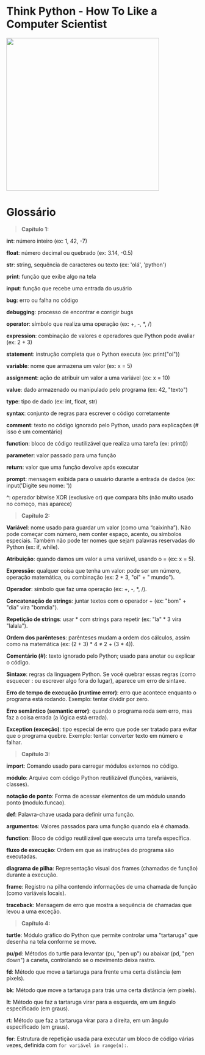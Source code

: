 # Think Python - How To Like a Computer Scientist
<img src="https://howtolearnmachinelearning.com/wp-content/uploads/2020/11/Think_Python.png" width="400">

# Glossário

> **Capítulo 1:**

**int**: número inteiro (ex: 1, 42, -7)

**float**: número decimal ou quebrado (ex: 3.14, -0.5)

**str**: string, sequência de caracteres ou texto (ex: 'olá', 'python')

**print**: função que exibe algo na tela

**input**: função que recebe uma entrada do usuário

**bug**: erro ou falha no código

**debugging**: processo de encontrar e corrigir bugs

**operator**: símbolo que realiza uma operação (ex: +, -, *, /)

**expression**: combinação de valores e operadores que Python pode avaliar (ex: 2 + 3)

**statement**: instrução completa que o Python executa (ex: print("oi"))

**variable**: nome que armazena um valor (ex: x = 5)

**assignment**: ação de atribuir um valor a uma variável (ex: x = 10)

**value**: dado armazenado ou manipulado pelo programa (ex: 42, "texto")

**type**: tipo de dado (ex: int, float, str)

**syntax**: conjunto de regras para escrever o código corretamente

**comment**: texto no código ignorado pelo Python, usado para explicações (# isso é um comentário)

**function**: bloco de código reutilizável que realiza uma tarefa (ex: print())

**parameter**: valor passado para uma função

**return**: valor que uma função devolve após executar

**prompt**: mensagem exibida para o usuário durante a entrada de dados (ex: input('Digite seu nome: '))

**^**: operador bitwise XOR (exclusive or) que compara bits (não muito usado no começo, mas aparece)

> **Capítulo 2:**

**Variável**: nome usado para guardar um valor (como uma “caixinha”). Não pode começar com número, nem conter espaço, acento, ou símbolos especiais. Também não pode ter nomes que sejam palavras reservadas do Python (ex: if, while).

**Atribuição**: quando damos um valor a uma variável, usando o = (ex: x = 5).

**Expressão**: qualquer coisa que tenha um valor: pode ser um número, operação matemática, ou combinação (ex: 2 + 3, "oi" + " mundo").

**Operador**: símbolo que faz uma operação (ex: +, -, *, /).

**Concatenação de strings**: juntar textos com o operador + (ex: "bom" + "dia" vira "bomdia").

**Repetição de strings**: usar * com strings para repetir (ex: "la" * 3 vira "lalala").

**Ordem dos parênteses**: parênteses mudam a ordem dos cálculos, assim como na matemática (ex: (2 + 3) * 4 ≠ 2 + (3 * 4)).

**Comentário (#)**: texto ignorado pelo Python; usado para anotar ou explicar o código.

**Sintaxe**: regras da linguagem Python. Se você quebrar essas regras (como esquecer : ou escrever algo fora do lugar), aparece um erro de sintaxe.

**Erro de tempo de execução (runtime error)**: erro que acontece enquanto o programa está rodando. Exemplo: tentar dividir por zero.

**Erro semântico (semantic error)**: quando o programa roda sem erro, mas faz a coisa errada (a lógica está errada).

**Exception (exceção)**: tipo especial de erro que pode ser tratado para evitar que o programa quebre. Exemplo: tentar converter texto em número e falhar.

> **Capítulo 3:**

**import**: Comando usado para carregar módulos externos no código.

**módulo**: Arquivo com código Python reutilizável (funções, variáveis, classes).

**notação de ponto**: Forma de acessar elementos de um módulo usando ponto (modulo.funcao).

**def**: Palavra-chave usada para definir uma função.

**argumentos**: Valores passados para uma função quando ela é chamada.

**function**: Bloco de código reutilizável que executa uma tarefa específica.

**fluxo de execução**: Ordem em que as instruções do programa são executadas.

**diagrama de pilha**: Representação visual dos frames (chamadas de função) durante a execução.

**frame**: Registro na pilha contendo informações de uma chamada de função (como variáveis locais).

**traceback**: Mensagem de erro que mostra a sequência de chamadas que levou a uma exceção.

> **Capítulo 4:**

**turtle**: Módulo gráfico do Python que permite controlar uma "tartaruga" que desenha na tela conforme se move.

**pu**/**pd**: Métodos do turtle para levantar (pu, "pen up") ou abaixar (pd, "pen down") a caneta, controlando se o movimento deixa rastro.

**fd**: Método que move a tartaruga para frente uma certa distância (em pixels).

**bk**: Método que move a tartaruga para trás uma certa distância (em pixels).

**lt**: Método que faz a tartaruga virar para a esquerda, em um ângulo especificado (em graus).

**rt**: Método que faz a tartaruga virar para a direita, em um ângulo especificado (em graus).

**for**: Estrutura de repetição usada para executar um bloco de código várias vezes, definida com ```for variável in range(n):```.

